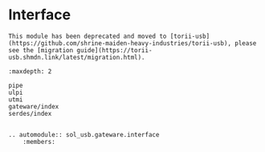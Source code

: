 # Interface

```{important}
This module has been deprecated and moved to [torii-usb](https://github.com/shrine-maiden-heavy-industries/torii-usb), please see the [migration guide](https://torii-usb.shmdn.link/latest/migration.html).
```

```{toctree}
:maxdepth: 2

pipe
ulpi
utmi
gateware/index
serdes/index

```

```{eval-rst}

.. automodule:: sol_usb.gateware.interface
	:members:

```
